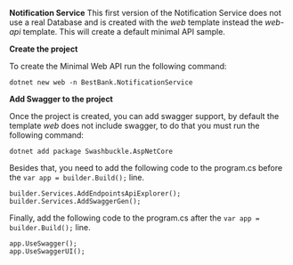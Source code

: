 **Notification Service**
This first version of the Notification Service does not use a real Database and is created with the *web* template instead the *web-api* template. This will create a default minimal API sample.

**Create the project**

To create the Minimal Web API run the following command:

```dotnet new web -n BestBank.NotificationService```

**Add Swagger to the project**

Once the project is created, you can add swagger support, by default the template *web* does not include swagger, to do that you must run the following command:

```dotnet add package Swashbuckle.AspNetCore```

Besides that, you need to add the following code to the program.cs before the  ```var app = builder.Build();``` line.

```
builder.Services.AddEndpointsApiExplorer();
builder.Services.AddSwaggerGen();
```

Finally, add the following code to the program.cs after the  ```var app = builder.Build();``` line.

```
app.UseSwagger();
app.UseSwaggerUI();
```
